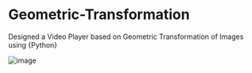 # Geometric-Transformation
Designed a Video Player based on Geometric Transformation of Images using  {Python}

![image](https://github.com/NahianMugdho/Geometric-Transformation/assets/66090621/3269f46d-71db-4b2a-a0ef-d98051ca84fb)

